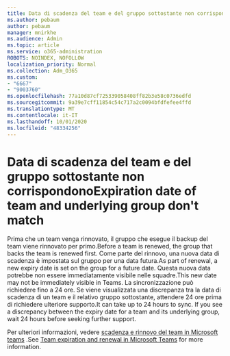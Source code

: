 ```yaml
---
title: Data di scadenza del team e del gruppo sottostante non corrispondono
ms.author: pebaum
author: pebaum
manager: mnirkhe
ms.audience: Admin
ms.topic: article
ms.service: o365-administration
ROBOTS: NOINDEX, NOFOLLOW
localization_priority: Normal
ms.collection: Adm_O365
ms.custom:
- "6667"
- "9003760"
ms.openlocfilehash: 77a10d87cf725339058408ff82b3e58c0736edfd
ms.sourcegitcommit: 9a39e7cff11854c54c717a2c0094bfdfefee4ffd
ms.translationtype: MT
ms.contentlocale: it-IT
ms.lasthandoff: 10/01/2020
ms.locfileid: "48334256"
---
```

# <a name="expiration-date-of-team-and-underlying-group-dont-match"></a><span data-ttu-id="ffcdd-102">Data di scadenza del team e del gruppo sottostante non corrispondono</span><span class="sxs-lookup"><span data-stu-id="ffcdd-102">Expiration date of team and underlying group don't match</span></span>

<span data-ttu-id="ffcdd-103">Prima che un team venga rinnovato, il gruppo che esegue il backup del team viene rinnovato per primo.</span><span class="sxs-lookup"><span data-stu-id="ffcdd-103">Before a team is renewed, the group that backs the team is renewed first.</span></span> <span data-ttu-id="ffcdd-104">Come parte del rinnovo, una nuova data di scadenza è impostata sul gruppo per una data futura.</span><span class="sxs-lookup"><span data-stu-id="ffcdd-104">As part of renewal, a new expiry date is set on the group for a future date.</span></span> <span data-ttu-id="ffcdd-105">Questa nuova data potrebbe non essere immediatamente visibile nelle squadre.</span><span class="sxs-lookup"><span data-stu-id="ffcdd-105">This new date may not be immediately visible in Teams.</span></span> <span data-ttu-id="ffcdd-106">La sincronizzazione può richiedere fino a 24 ore. Se viene visualizzata una discrepanza tra la data di scadenza di un team e il relativo gruppo sottostante, attendere 24 ore prima di richiedere ulteriore supporto.</span><span class="sxs-lookup"><span data-stu-id="ffcdd-106">It can take up to 24 hours to sync. If you see a discrepancy between the expiry date for a team and its underlying group, wait 24 hours before seeking further support.</span></span>  

<span data-ttu-id="ffcdd-107">Per ulteriori informazioni, vedere [scadenza e rinnovo del team in Microsoft teams](https://docs.microsoft.com/microsoftteams/team-expiration-renewal)  .</span><span class="sxs-lookup"><span data-stu-id="ffcdd-107">See [Team expiration and renewal in Microsoft Teams](https://docs.microsoft.com/microsoftteams/team-expiration-renewal)  for more information.</span></span>
